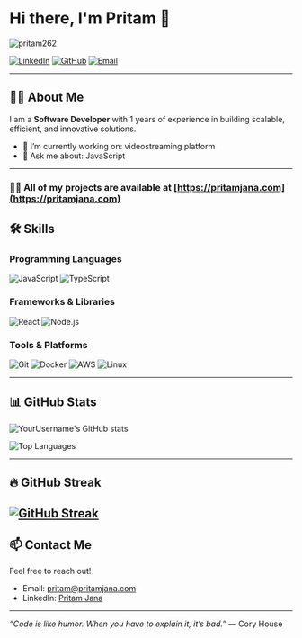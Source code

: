# Hi there, I'm Pritam 👋

<p align="left"> <img src="https://komarev.com/ghpvc/?username=pritam262&label=Profile%20views&color=0e75b6&style=flat" alt="pritam262" /> </p>

[![LinkedIn](https://img.shields.io/badge/LinkedIn-0077B5?style=for-the-badge&logo=linkedin&logoColor=white)](https://www.linkedin.com/in/pritam-jana-248084206?utm_source=share&utm_campaign=share_via&utm_content=profile&utm_medium=android_app)
[![GitHub](https://img.shields.io/badge/GitHub-181717?style=for-the-badge&logo=github&logoColor=white)](https://github.com/pritam262)
[![Email](https://img.shields.io/badge/Email-D14836?style=for-the-badge&logo=gmail&logoColor=white)](mailto:pritam@pritamjana.com)

---

## 👨‍💻 About Me

I am a  **Software Developer** with 1 years of experience in building scalable, efficient, and innovative solutions.  


- 🔭 I’m currently working on: videostreaming platform 
- 💬 Ask me about: JavaScript

---

 ### 👨‍💻 All of my projects are available at [https://pritamjana.com](https://pritamjana.com)


## 🛠️ Skills

### Programming Languages
![JavaScript](https://img.shields.io/badge/-JavaScript-F7DF1E?style=flat&logo=javascript&logoColor=black)
![TypeScript](https://img.shields.io/badge/-TypeScript-3178C6?style=flat&logo=typescript&logoColor=white)

### Frameworks & Libraries
![React](https://img.shields.io/badge/-React-61DAFB?style=flat&logo=react&logoColor=black)
![Node.js](https://img.shields.io/badge/-Node.js-339933?style=flat&logo=node.js&logoColor=white)

### Tools & Platforms
![Git](https://img.shields.io/badge/-Git-F05032?style=flat&logo=git&logoColor=white)
![Docker](https://img.shields.io/badge/-Docker-2496ED?style=flat&logo=docker&logoColor=white)
![AWS](https://img.shields.io/badge/-AWS-232F3E?style=flat&logo=amazon-aws&logoColor=white)
![Linux](https://img.shields.io/badge/-Linux-FCC624?style=flat&logo=linux&logoColor=black)

---

## 📊 GitHub Stats

![YourUsername's GitHub stats](https://github-readme-stats.vercel.app/api?username=pritam262&show_icons=true&theme=dark)

![Top Languages](https://github-readme-stats.vercel.app/api/top-langs/?username=pritam262&layout=compact&theme=dark)

---

## 🔥 GitHub Streak

[![GitHub Streak](https://streak-stats.demolab.com?user=pritam262&theme=dark&date_format=j%20M%5B%20Y%5D)](https://git.io/streak-stats)
---

## 📫 Contact Me

Feel free to reach out!

- Email: pritam@pritamjana.com 
- LinkedIn: [Pritam Jana](https://www.linkedin.com/in/pritam-jana-248084206?utm_source=share&utm_campaign=share_via&utm_content=profile&utm_medium=android_app)

---

*“Code is like humor. When you have to explain it, it’s bad.”* — Cory House
